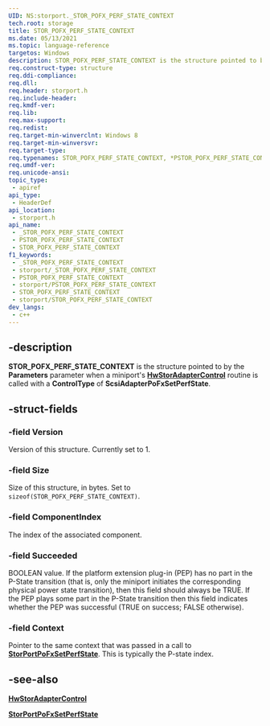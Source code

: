 ```yaml
---
UID: NS:storport._STOR_POFX_PERF_STATE_CONTEXT
tech.root: storage
title: STOR_POFX_PERF_STATE_CONTEXT
ms.date: 05/13/2021
ms.topic: language-reference
targetos: Windows
description: STOR_POFX_PERF_STATE_CONTEXT is the structure pointed to by the Parameters parameter when a miniport's HwStorUnitControl routine is called with a ControlType of ScsiUnitPoFxPowerSetFState or HwStorAdapterControl routine is called with a ControlType of ScsiAdapterPoFxSetPerfState.
req.construct-type: structure
req.ddi-compliance: 
req.dll: 
req.header: storport.h
req.include-header: 
req.kmdf-ver: 
req.lib: 
req.max-support: 
req.redist: 
req.target-min-winverclnt: Windows 8
req.target-min-winversvr: 
req.target-type: 
req.typenames: STOR_POFX_PERF_STATE_CONTEXT, *PSTOR_POFX_PERF_STATE_CONTEXT
req.umdf-ver: 
req.unicode-ansi: 
topic_type:
 - apiref
api_type:
 - HeaderDef
api_location:
 - storport.h
api_name:
 - _STOR_POFX_PERF_STATE_CONTEXT
 - PSTOR_POFX_PERF_STATE_CONTEXT
 - STOR_POFX_PERF_STATE_CONTEXT
f1_keywords:
 - _STOR_POFX_PERF_STATE_CONTEXT
 - storport/_STOR_POFX_PERF_STATE_CONTEXT
 - PSTOR_POFX_PERF_STATE_CONTEXT
 - storport/PSTOR_POFX_PERF_STATE_CONTEXT
 - STOR_POFX_PERF_STATE_CONTEXT
 - storport/STOR_POFX_PERF_STATE_CONTEXT
dev_langs:
 - c++
---
```


## -description

**STOR_POFX_PERF_STATE_CONTEXT** is the structure pointed to by the **Parameters** parameter when a miniport's [**HwStorAdapterControl**](nc-storport-hw_adapter_control.md) routine is called with a **ControlType** of **ScsiAdapterPoFxSetPerfState**.

## -struct-fields

### -field Version

Version of this structure. Currently set to 1.

### -field Size

Size of this structure, in bytes. Set to ```sizeof(STOR_POFX_PERF_STATE_CONTEXT)```.

### -field ComponentIndex

The index of the associated component.

### -field Succeeded

BOOLEAN value. If the platform extension plug-in (PEP) has no part in the P-State transition (that is, only the miniport initiates the corresponding physical power state transition), then this field should always be TRUE.  If the PEP plays some part in the P-State transition then this field indicates whether the PEP was successful (TRUE on success; FALSE otherwise).

### -field Context

Pointer to the same context that was passed in a call to [**StorPortPoFxSetPerfState**](nf-storport-storportpofxsetperfstate.md). This is typically the P-state index.

## -see-also

[**HwStorAdapterControl**](nc-storport-hw_adapter_control.md)

[**StorPortPoFxSetPerfState**](nf-storport-storportpofxsetperfstate.md)
